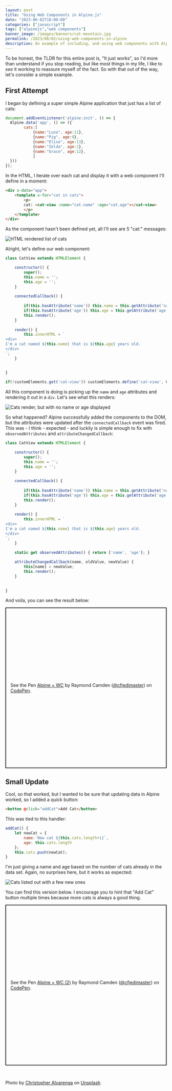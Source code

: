 ```yaml
---
layout: post
title: "Using Web Components in Alpine.js"
date: "2023-06-02T18:00:00"
categories: ["javascript"]
tags: ["alpinejs","web components"]
banner_image: /images/banners/cat-mountain.jpg
permalink: /2023/06/02/using-web-components-in-alpine
description: An example of including, and using web components with Alpine
---
```


To be honest, the TLDR for this entire post is, "It just works", so I'd more than understand if you stop reading, but like most things in my life, I like to *see* it working to reassure myself of the fact. So with that out of the way, let's consider a simple example. 

## First Attempt

I began by defining a super simple Alpine application that just has a list of cats:

```js
document.addEventListener('alpine:init', () => {
  Alpine.data('app', () => ({
		cats:[
			{name:"Luna", age:11},
			{name:"Pig", age:9},
			{name:"Elise", age:13},
			{name:"Zelda", age:1},
			{name:"Grace", age:12},
			]
  }))
});
```

In the HTML, I iterate over each cat and display it with a web component I'll define in a moment:

```html
<div x-data="app">
	<template x-for="cat in cats">
		<p>
		cat: <cat-view :name="cat.name" :age="cat.age"></cat-view>
		</p>
	</template>
</div>
```

As the component hasn't been defined yet, all I'll see are 5 "cat:" messages:

<p>
<img src="https://static.raymondcamden.com/images/2023/06/awc1.jpg" alt="HTML rendered list of cats" class="imgborder imgcenter" loading="lazy">
</p>

Alright, let's define our web component:

```js
class CatView extends HTMLElement {

	constructor() {
		super();
		this.name = '';
		this.age = '';
	}
	
	connectedCallback() {
		
		if(this.hasAttribute('name')) this.name = this.getAttribute('name');
		if(this.hasAttribute('age')) this.age = this.getAttribute('age');
		this.render();
	}
	
	render() {
		this.innerHTML = `
<div>
I'm a cat named ${this.name} that is ${this.age} years old.
</div>
`;
	}
	
	
}

if(!customElements.get('cat-view')) customElements.define('cat-view', CatView);
```

All this component is doing is picking up the `name` and `age` attributes and rendering it out in a `div`. Let's see what this renders:

<p>
<img src="https://static.raymondcamden.com/images/2023/06/awc2.jpg" alt="Cats render, but with no name or age displayed" class="imgborder imgcenter" loading="lazy">
</p>

So what happened? Alpine successfully added the components to the DOM, but the attributes were updated after the `connectedCallback` event was fired. This was - I think - expected - and luckily is simple enough to fix with `observedAttributes` and `attributeChangedCallback`:

```js
class CatView extends HTMLElement {

	constructor() {
		super();
		this.name = '';
		this.age = '';
	}
	
	connectedCallback() {
		
		if(this.hasAttribute('name')) this.name = this.getAttribute('name');
		if(this.hasAttribute('age')) this.age = this.getAttribute('age');
		this.render();
	}
	
	render() {
		this.innerHTML = `
<div>
I'm a cat named ${this.name} that is ${this.age} years old.
</div>
`;
	}
	
	static get observedAttributes() { return ['name', 'age']; }

	attributeChangedCallback(name, oldValue, newValue) {
		this[name] = newValue;
		this.render();
	}
	
	
}
```

And voila, you can see the result below:

<p class="codepen" data-height="500" data-theme-id="dark" data-default-tab="result" data-slug-hash="ZEqgXWo" data-editable="true" data-user="cfjedimaster" style="height: 500px; box-sizing: border-box; display: flex; align-items: center; justify-content: center; border: 2px solid; margin: 1em 0; padding: 1em;">
  <span>See the Pen <a href="https://codepen.io/cfjedimaster/pen/ZEqgXWo">
  Alpine + WC</a> by Raymond Camden (<a href="https://codepen.io/cfjedimaster">@cfjedimaster</a>)
  on <a href="https://codepen.io">CodePen</a>.</span>
</p>
<script async src="https://cpwebassets.codepen.io/assets/embed/ei.js"></script>

## Small Update

Cool, so that worked, but I wanted to be sure that updating data in Alpine worked, so I added a quick button:

```html
<button @click="addCat">Add Cat</button>
```

This was tied to this handler:

```js
addCat() {
	let newCat = {
		name:`New cat ${this.cats.length+1}`,
		age: this.cats.length
	};
	this.cats.push(newCat);
}
```

I'm just giving a name and age based on the number of cats already in the data set. Again, no surprises here, but it works as expected:

<p>
<img src="https://static.raymondcamden.com/images/2023/06/awc3.jpg" alt="Cats listed out with a few new ones" class="imgborder imgcenter" loading="lazy">
</p>

You can find this version below. I encourage you to hint that "Add Cat" button multiple times because more cats is always a good thing.

<p class="codepen" data-height="500" data-theme-id="dark" data-default-tab="result" data-slug-hash="abReLmX" data-editable="true" data-user="cfjedimaster" style="height: 500px; box-sizing: border-box; display: flex; align-items: center; justify-content: center; border: 2px solid; margin: 1em 0; padding: 1em;">
  <span>See the Pen <a href="https://codepen.io/cfjedimaster/pen/abReLmX">
  Alpine + WC (2)</a> by Raymond Camden (<a href="https://codepen.io/cfjedimaster">@cfjedimaster</a>)
  on <a href="https://codepen.io">CodePen</a>.</span>
</p>
<script async src="https://cpwebassets.codepen.io/assets/embed/ei.js"></script>

<br>

Photo by <a href="https://unsplash.com/@kriztheman?utm_source=unsplash&utm_medium=referral&utm_content=creditCopyText">Christopher Alvarenga</a> on <a href="https://unsplash.com/photos/-XW3rl2aXb0?utm_source=unsplash&utm_medium=referral&utm_content=creditCopyText">Unsplash</a>
